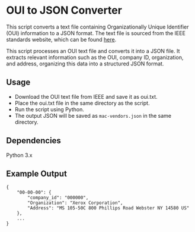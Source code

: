 # OUI to JSON Converter
 This script converts a text file containing Organizationally Unique Identifier (OUI) information to a JSON format. The text file is sourced from the IEEE standards website, which can be found [here](https://standards-oui.ieee.org/oui/oui.txt).


This script processes an OUI text file and converts it into a JSON file. It extracts relevant information such as the OUI, company ID, organization, and address, organizing this data into a structured JSON format.

## Usage
* Download the OUI text file from IEEE and save it as oui.txt.
* Place the oui.txt file in the same directory as the script.
* Run the script using Python.
* The output JSON will be saved as `mac-vendors.json`  in the same directory.
## Dependencies
Python 3.x

## Example Output

```
{
    "00-00-00": {
        "company_id": "000000",
        "Organization": "Xerox Corporation",
        "Address": "MS 105-50C 800 Phillips Road Webster NY 14580 US"
    },
    ...
}


```
